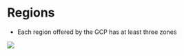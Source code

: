 # Regions

* Each region offered by the GCP has at least three zones 

![](https://github.com/JonmarCorpuz/SecondBrain/blob/main/Assets/Whitespace.png)
